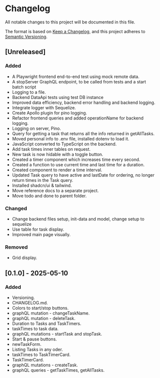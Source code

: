 # Changelog

All notable changes to this project will be documented in this file.

The format is based on [Keep a Changelog](https://keepachangelog.com/en/1.1.0/),
and this project adheres to [Semantic Versioning](https://semver.org/spec/v2.0.0.html).

## [Unreleased]

### Added

- A Playwright frontend end-to-end test using mock remote data.
- A stopServer GraphQL endpoint, to be called from tests and a start batch script
- Logging to a file.
- Backend DataApi tests using test DB instance
- Improved data efficiency, backend error handling and backend logging.
- Integrate logger with Sequelize.
- Create Apollo plugin for pino logging.
- Refactor frontend queries and added operationName for backend logging.
- Logging on server, Pino.
- Query for getting a task that returns all the info returned in getAllTasks.
- Moved personal info to .env file, installed dotenv to load it.
- JavaScript converted to TypeScript on the backend.
- Add task times inner tables on request.
- New task is now hidable with a toggle button.
- Created a timer component which increases time every second.
- Created a function to use current time and last time for a duration.
- Created component to render a time interval.
- Updated Task query to have active and lastDate for ordering, no longer return times in the Task query.
- Installed shadcn/ui & tailwind.
- Move reference docs to a separate project.
- Move todo and done to parent folder.

### Changed

- Change backend files setup, init-data and model, change setup to sequelize
- Use table for task display.
- Improved main page visually.

### Removed

- Grid display.

## [0.1.0] - 2025-05-10

### Added

- Versioning.
- CHANGELOG.md.
- Colors to start/stop buttons.
- graphQL mutation - changeTaskName.
- graphQL mutation - deleteTask.
- Duration to Tasks and TaskTimers.
- taskTimes to task data.
- graphQL mutations - startTask and stopTask.
- Start & pause buttons.
- newTaskForm.
- Listing Tasks in any oder.
- taskTimes to TaskTimerCard.
- TaskTimerCard.
- graphQL mutations - createTask.
- graphQL queries - getTaskTimes, getAllTasks.
